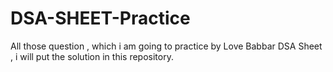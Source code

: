 # DSA-SHEET-Practice
All those question , which i am going to practice by Love Babbar DSA Sheet , i will put the solution in this repository.
